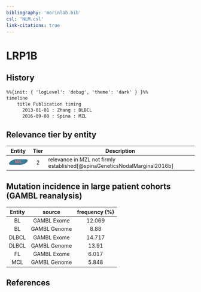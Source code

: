 ```yaml
---
bibliography: 'morinlab.bib'
csl: 'NLM.csl'
link-citations: true
---
```


# LRP1B

## History

```mermaid
%%{init: { 'logLevel': 'debug', 'theme': 'dark' } }%%
timeline
    title Publication timing
      2013-01-01 : Zhang : DLBCL
      2016-09-08 : Spina : MZL
```


## Relevance tier by entity

|Entity|Tier|Description|
|:------:|:----:|--------------------------------------|
|![MZL](images/icons/MZL_tier2.png)|2|relevance in MZL not firmly established[@spinaGeneticsNodalMarginal2016b]|


## Mutation incidence in large patient cohorts (GAMBL reanalysis)

|Entity|source |frequency (%)|
|:------:|:----:|:----:|
|BL|GAMBL Exome |12.069 |
|BL|GAMBL Genome |8.88 |
|DLBCL|GAMBL Exome |14.717 |
|DLBCL|GAMBL Genome |13.91 |
|FL|GAMBL Exome |6.017 |
|MCL|GAMBL Genome |5.848 |


## References


